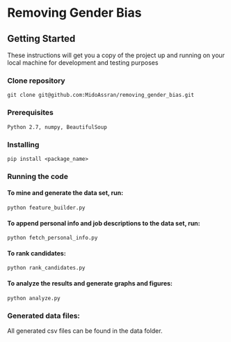 # Removing Gender Bias

## Getting Started

These instructions will get you a copy of the project up and running on your local machine for development and testing purposes

### Clone repository

`git clone git@github.com:MidoAssran/removing_gender_bias.git`

### Prerequisites

`Python 2.7, numpy, BeautifulSoup`

### Installing

`pip install <package_name>`

### Running the code

#### To mine and generate the data set, run:

`python feature_builder.py`

#### To append personal info and job descriptions to the data set, run:

`python fetch_personal_info.py`

#### To rank candidates:

`python rank_candidates.py`

#### To analyze the results and generate graphs and figures:

`python analyze.py`

### Generated data files:

All generated csv files can be found in the data folder.